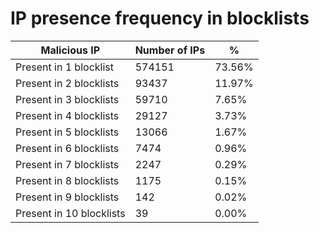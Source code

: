 # IP presence frequency in blocklists
| Malicious IP | Number of IPs | % |
|----|----|----|
| Present in 1 blocklist | 574151 | 73.56% |
| Present in 2 blocklists | 93437 | 11.97% |
| Present in 3 blocklists | 59710 | 7.65% |
| Present in 4 blocklists | 29127 | 3.73% |
| Present in 5 blocklists | 13066 | 1.67% |
| Present in 6 blocklists | 7474 | 0.96% |
| Present in 7 blocklists | 2247 | 0.29% |
| Present in 8 blocklists | 1175 | 0.15% |
| Present in 9 blocklists | 142 | 0.02% |
| Present in 10 blocklists | 39 | 0.00% |
